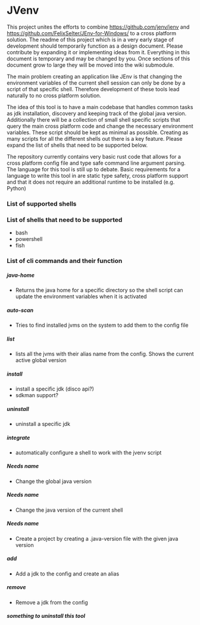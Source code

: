 # JVenv

This project unites the efforts to combine https://github.com/jenv/jenv and https://github.com/FelixSelter/JEnv-for-Windows/ to a cross platform solution. The readme of this project which is in a very early stage of development should temporarily function as a design document. Please contribute by expanding it or implementing ideas from it. Everything in this document is temporary and may be changed by you. Once sections of this document grow to large they will be moved into the wiki submodule.

The main problem creating an application like JEnv is that changing the environment variables of the current shell session can only be done by a script of that specific shell. Therefore development of these tools lead naturally to no cross platform solution.

The idea of this tool is to have a main codebase that handles common tasks as jdk installation, discovery and keeping track of the global java version. Additionally there will be a collection of small shell specific scripts that query the main cross platform code and change the necessary environment variables. These script should be kept as minimal as possible. Creating as many scripts for all the different shells out there is a key feature. Please expand the list of shells that need to be supported below.

The repository currently contains very basic rust code that allows for a cross platform config file and type safe command line argument parsing. The language for this tool is still up to debate. Basic requirements for a language to write this tool in are static type safety, cross platform support and that it does not require an additional runtime to be installed (e.g. Python)

### List of supported shells

### List of shells that need to be supported

- bash
- powershell
- fish

### List of cli commands and their function

##### java-home

- Returns the java home for a specific directory so the shell script can update the environment variables when it is activated

##### auto-scan

- Tries to find installed jvms on the system to add them to the config file

##### list

- lists all the jvms with their alias name from the config. Shows the current active global version

##### install

- install a specific jdk (disco api?)
- sdkman support?

##### uninstall

- uninstall a specific jdk

##### integrate

- automatically configure a shell to work with the jvenv script

##### Needs name

- Change the global java version

##### Needs name

- Change the java version of the current shell

##### Needs name

- Create a project by creating a .java-version file with the given java version

##### add

- Add a jdk to the config and create an alias

##### remove

- Remove a jdk from the config

##### something to uninstall this tool
